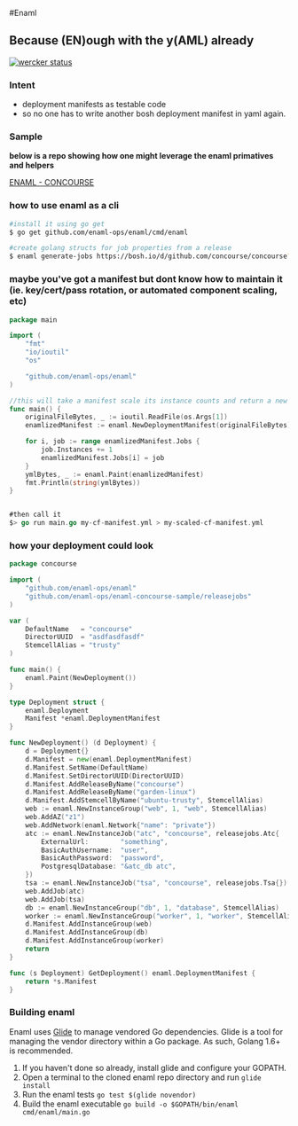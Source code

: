 #Enaml
## Because (EN)ough with the y(AML) already

[![wercker status](https://app.wercker.com/status/7f56eae6e591609ebab43d47a7a8a8a3/s/master "wercker status")](https://app.wercker.com/project/bykey/7f56eae6e591609ebab43d47a7a8a8a3)

### Intent
- deployment manifests as testable code
- so no one has to write another bosh deployment manifest in yaml again.

### Sample

**below is a repo showing how one might leverage the enaml primatives and
helpers**

[ENAML - CONCOURSE](https://github.com/enaml-ops/enaml-concourse-sample)


### how to use enaml as a cli
```bash
#install it using go get
$ go get github.com/enaml-ops/enaml/cmd/enaml

#create golang structs for job properties from a release
$ enaml generate-jobs https://bosh.io/d/github.com/concourse/concourse?v=1.1.0
```

### maybe you've got a manifest but dont know how to maintain it (ie. key/cert/pass rotation, or automated component scaling, etc)
```go
package main

import (
    "fmt"
    "io/ioutil"
    "os"

    "github.com/enaml-ops/enaml"
)

//this will take a manifest scale its instance counts and return a new manifest
func main() {
    originalFileBytes, _ := ioutil.ReadFile(os.Args[1])
    enamlizedManifest := enaml.NewDeploymentManifest(originalFileBytes)

    for i, job := range enamlizedManifest.Jobs {
        job.Instances += 1
        enamlizedManifest.Jobs[i] = job
    }
    ymlBytes, _ := enaml.Paint(enamlizedManifest)
    fmt.Println(string(ymlBytes))
}


#then call it
$> go run main.go my-cf-manifest.yml > my-scaled-cf-manifest.yml
```


### how your deployment could look
```go
package concourse

import (
	"github.com/enaml-ops/enaml"
	"github.com/enaml-ops/enaml-concourse-sample/releasejobs"
)

var (
	DefaultName   = "concourse"
	DirectorUUID  = "asdfasdfasdf"
	StemcellAlias = "trusty"
)

func main() {
	enaml.Paint(NewDeployment())
}

type Deployment struct {
	enaml.Deployment
	Manifest *enaml.DeploymentManifest
}

func NewDeployment() (d Deployment) {
	d = Deployment{}
	d.Manifest = new(enaml.DeploymentManifest)
	d.Manifest.SetName(DefaultName)
	d.Manifest.SetDirectorUUID(DirectorUUID)
	d.Manifest.AddReleaseByName("concourse")
	d.Manifest.AddReleaseByName("garden-linux")
	d.Manifest.AddStemcellByName("ubuntu-trusty", StemcellAlias)
	web := enaml.NewInstanceGroup("web", 1, "web", StemcellAlias)
	web.AddAZ("z1")
	web.AddNetwork(enaml.Network{"name": "private"})
	atc := enaml.NewInstanceJob("atc", "concourse", releasejobs.Atc{
		ExternalUrl:        "something",
		BasicAuthUsername:  "user",
		BasicAuthPassword:  "password",
		PostgresqlDatabase: "&atc_db atc",
	})
	tsa := enaml.NewInstanceJob("tsa", "concourse", releasejobs.Tsa{})
	web.AddJob(atc)
	web.AddJob(tsa)
	db := enaml.NewInstanceGroup("db", 1, "database", StemcellAlias)
	worker := enaml.NewInstanceGroup("worker", 1, "worker", StemcellAlias)
	d.Manifest.AddInstanceGroup(web)
	d.Manifest.AddInstanceGroup(db)
	d.Manifest.AddInstanceGroup(worker)
	return
}

func (s Deployment) GetDeployment() enaml.DeploymentManifest {
	return *s.Manifest
}
```

### Building enaml

Enaml uses [Glide](https://github.com/Masterminds/glide) to manage vendored Go
dependencies. Glide is a tool for managing the vendor directory within a Go
package. As such, Golang 1.6+ is recommended.

1. If you haven't done so already, install glide and configure your GOPATH.
2. Open a terminal to the cloned enaml repo directory and run `glide install`
3. Run the enaml tests `go test $(glide novendor)`
4. Build the enaml executable `go build -o $GOPATH/bin/enaml cmd/enaml/main.go`
